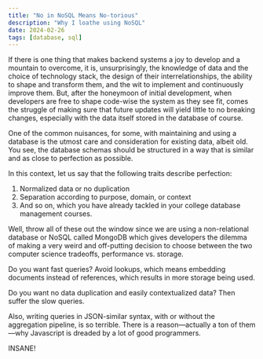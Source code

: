 ```yaml
---
title: "No in NoSQL Means No-torious"
description: "Why I loathe using NoSQL"
date: 2024-02-26
tags: [database, sql]
---
```


If there is one thing that makes backend systems a joy to develop and a mountain to overcome, it is, unsurprisingly, the knowledge of data and the choice of technology stack, the design of their interrelationships, the ability to shape and transform them, and the wit to implement and continuously improve them. But, after the honeymoon of initial development, when developers are free to shape code-wise the system as they see fit, comes the struggle of making sure that future updates will yield little to no breaking changes, especially with the data itself stored in the database of course.

One of the common nuisances, for some, with maintaining and using a database is the utmost care and consideration for existing data, albeit old. You see, the database schemas should be structured in a way that is similar and as close to perfection as possible.

In this context, let us say that the following traits describe perfection:

1. Normalized data or no duplication
2. Separation according to purpose, domain, or context
3. And so on, which you have already tackled in your college database management courses.

Well, throw all of these out the window since we are using a non-relational database or NoSQL called MongoDB which gives developers the dilemma of making a very weird and off-putting decision to choose between the two computer science tradeoffs, performance vs. storage.

Do you want fast queries? Avoid lookups, which means embedding documents instead of references, which results in more storage being used.

Do you want no data duplication and easily contextualized data? Then suffer the slow queries.

Also, writing queries in JSON-similar syntax, with or without the aggregation pipeline, is so terrible. There is a reason—actually a ton of them—why Javascript is dreaded by a lot of good programmers.

INSANE!
